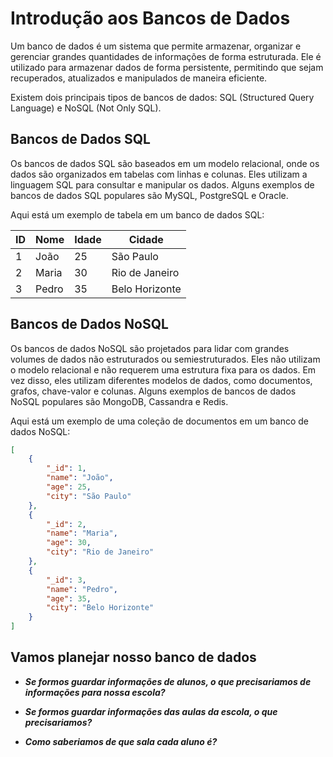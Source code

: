 # Introdução aos Bancos de Dados

Um banco de dados é um sistema que permite armazenar, organizar e gerenciar grandes quantidades de informações de forma estruturada. Ele é utilizado para armazenar dados de forma persistente, permitindo que sejam recuperados, atualizados e manipulados de maneira eficiente.

Existem dois principais tipos de bancos de dados: SQL (Structured Query Language) e NoSQL (Not Only SQL).

## Bancos de Dados SQL

Os bancos de dados SQL são baseados em um modelo relacional, onde os dados são organizados em tabelas com linhas e colunas. Eles utilizam a linguagem SQL para consultar e manipular os dados. Alguns exemplos de bancos de dados SQL populares são MySQL, PostgreSQL e Oracle.

Aqui está um exemplo de tabela em um banco de dados SQL:

| ID | Nome   | Idade | Cidade     |
|----|--------|-------|------------|
| 1  | João   | 25    | São Paulo  |
| 2  | Maria  | 30    | Rio de Janeiro |
| 3  | Pedro  | 35    | Belo Horizonte |

## Bancos de Dados NoSQL

Os bancos de dados NoSQL são projetados para lidar com grandes volumes de dados não estruturados ou semiestruturados. Eles não utilizam o modelo relacional e não requerem uma estrutura fixa para os dados. Em vez disso, eles utilizam diferentes modelos de dados, como documentos, grafos, chave-valor e colunas. Alguns exemplos de bancos de dados NoSQL populares são MongoDB, Cassandra e Redis.

Aqui está um exemplo de uma coleção de documentos em um banco de dados NoSQL:

```json
[
    {
        "_id": 1,
        "name": "João",
        "age": 25,
        "city": "São Paulo"
    },
    {
        "_id": 2,
        "name": "Maria",
        "age": 30,
        "city": "Rio de Janeiro"
    },
    {
        "_id": 3,
        "name": "Pedro",
        "age": 35,
        "city": "Belo Horizonte"
    }
]
```
## Vamos planejar nosso banco de dados

- ***Se formos guardar informações de alunos, o que precisariamos de informações para nossa escola?***

- ***Se formos guardar informações das aulas da escola, o que precisariamos?***

- ***Como saberiamos de que sala cada aluno é?***